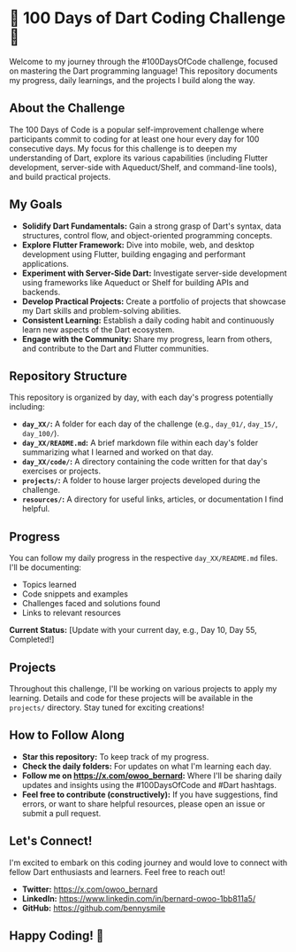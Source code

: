 # 💯 100 Days of Dart Coding Challenge 🚀

Welcome to my journey through the #100DaysOfCode challenge, focused on mastering the Dart programming language! This repository documents my progress, daily learnings, and the projects I build along the way.

## About the Challenge

The 100 Days of Code is a popular self-improvement challenge where participants commit to coding for at least one hour every day for 100 consecutive days. My focus for this challenge is to deepen my understanding of Dart, explore its various capabilities (including Flutter development, server-side with Aqueduct/Shelf, and command-line tools), and build practical projects.

## My Goals

* **Solidify Dart Fundamentals:** Gain a strong grasp of Dart's syntax, data structures, control flow, and object-oriented programming concepts.
* **Explore Flutter Framework:** Dive into mobile, web, and desktop development using Flutter, building engaging and performant applications.
* **Experiment with Server-Side Dart:** Investigate server-side development using frameworks like Aqueduct or Shelf for building APIs and backends.
* **Develop Practical Projects:** Create a portfolio of projects that showcase my Dart skills and problem-solving abilities.
* **Consistent Learning:** Establish a daily coding habit and continuously learn new aspects of the Dart ecosystem.
* **Engage with the Community:** Share my progress, learn from others, and contribute to the Dart and Flutter communities.

## Repository Structure

This repository is organized by day, with each day's progress potentially including:

* **`day_XX/`:** A folder for each day of the challenge (e.g., `day_01/`, `day_15/`, `day_100/`).
* **`day_XX/README.md`:** A brief markdown file within each day's folder summarizing what I learned and worked on that day.
* **`day_XX/code/`:** A directory containing the code written for that day's exercises or projects.
* **`projects/`:** A folder to house larger projects developed during the challenge.
* **`resources/`:** A directory for useful links, articles, or documentation I find helpful.

## Progress

You can follow my daily progress in the respective `day_XX/README.md` files. I'll be documenting:

* Topics learned
* Code snippets and examples
* Challenges faced and solutions found
* Links to relevant resources

**Current Status:** [Update with your current day, e.g., Day 10, Day 55, Completed!]

## Projects

Throughout this challenge, I'll be working on various projects to apply my learning. Details and code for these projects will be available in the `projects/` directory. Stay tuned for exciting creations!

## How to Follow Along

* **Star this repository:** To keep track of my progress.
* **Check the daily folders:** For updates on what I'm learning each day.
* **Follow me on https://x.com/owoo_bernard:** Where I'll be sharing daily updates and insights using the #100DaysOfCode and #Dart hashtags.
* **Feel free to contribute (constructively):** If you have suggestions, find errors, or want to share helpful resources, please open an issue or submit a pull request.

## Let's Connect!

I'm excited to embark on this coding journey and would love to connect with fellow Dart enthusiasts and learners. Feel free to reach out!

* **Twitter:** https://x.com/owoo_bernard
* **LinkedIn:** https://www.linkedin.com/in/bernard-owoo-1bb811a5/
* **GitHub:** https://github.com/bennysmile

## Happy Coding! 🚀